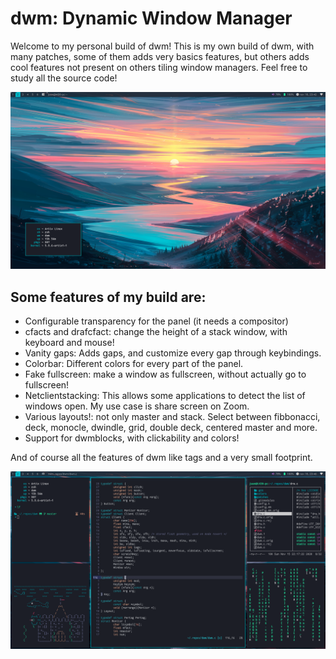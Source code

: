 # dwm: Dynamic Window Manager

Welcome to my personal build of dwm! This is my own build of dwm, with many patches, some of them adds very basics features, but others adds cool features not present on others tiling window managers. Feel free to study all the source code! 

![screenshot](screenshot.png)

## Some features of my build are:
- Configurable transparency for the panel (it needs a compositor)
- cfacts and drafcfact: change the height of a stack window, with keyboard and mouse!
- Vanity gaps: Adds gaps, and customize every gap through keybindings.
- Colorbar: Different colors for every part of the panel.
- Fake fullscreen: make a window as fullscreen, without actually go to fullscreen!
- Netclientstacking: This allows some applications to detect the list of windows open. My use case is share screen on Zoom.
- Various layouts!: not only master and stack. Select between fibbonacci, deck, monocle, dwindle, grid, double deck, centered master and more.
- Support for dwmblocks, with clickability and colors!

And of course all the features of dwm like tags and a very small footprint.

![screenshot busy](screenshot2.png)



